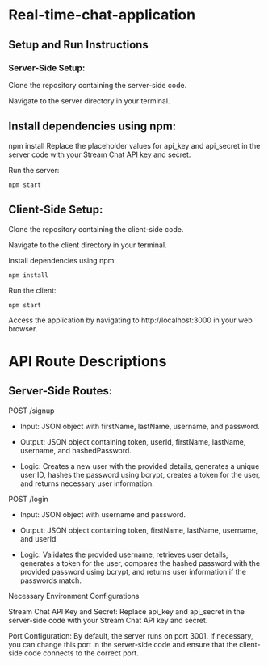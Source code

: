 # Real-time-chat-application

## Setup and Run Instructions
### Server-Side Setup:
Clone the repository containing the server-side code.

Navigate to the server directory in your terminal.

## Install dependencies using npm:

npm install
Replace the placeholder values for api_key and api_secret in the server code with your Stream Chat API key and secret.

Run the server:

`npm start`

## Client-Side Setup:
Clone the repository containing the client-side code.

Navigate to the client directory in your terminal.

Install dependencies using npm:

`npm install`

Run the client:

`npm start`

Access the application by navigating to http://localhost:3000 in your web browser.


# API Route Descriptions
## Server-Side Routes:
POST /signup

* Input: JSON object with firstName, lastName, username, and password.

* Output: JSON object containing token, userId, firstName, lastName, username, and hashedPassword.

* Logic: Creates a new user with the provided details, generates a unique user ID, hashes the password using bcrypt, creates a token for the user, and returns necessary user information.

POST /login

* Input: JSON object with username and password.

* Output: JSON object containing token, firstName, lastName, username, and userId.

* Logic: Validates the provided username, retrieves user details, generates a token for the user, compares the hashed password with the provided password using bcrypt, and returns user information if the passwords match.

Necessary Environment Configurations

Stream Chat API Key and Secret: Replace api_key and api_secret in the server-side code with your Stream Chat API key and secret.

Port Configuration: By default, the server runs on port 3001. If necessary, you can change this port in the server-side code and ensure that the client-side code connects to the correct port.
